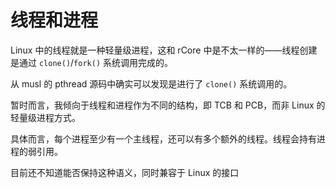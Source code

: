 # 线程和进程

Linux 中的线程就是一种轻量级进程，这和 rCore 中是不太一样的——线程创建是通过 `clone()`/`fork()` 系统调用完成的。

从 musl 的 pthread 源码中确实可以发现是进行了 `clone()` 系统调用的。

暂时而言，我倾向于线程和进程作为不同的结构，即 TCB 和 PCB，而非 Linux 的轻量级进程方式。

具体而言，每个进程至少有一个主线程，还可以有多个额外的线程。线程会持有进程的弱引用。

目前还不知道能否保持这种语义，同时兼容于 Linux 的接口
